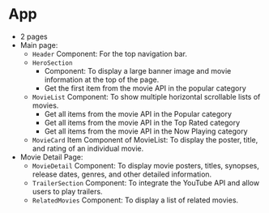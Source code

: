 # App 
- 2 pages
- Main page:
  - `Header` Component: For the top navigation bar.
  - `HeroSection` 
    - Component: To display a large banner image and movie information at the top of the page.
    - Get the first item from the movie API in the popular category
  - `MovieList` Component: To show multiple horizontal scrollable lists of movies.
    - Get all items from the movie API in the Popular category
    - Get all items from the movie API in the  Top Rated  category
    - Get all items from the movie API in the  Now Playing category
  - `MovieCard` Item Component of MovieList: To display the poster, title, and rating of an individual movie.
- Movie Detail Page:
  - `MovieDetail` Component: To display movie posters, titles, synopses, release dates, genres, and other detailed information.
  - `TrailerSection` Component: To integrate the YouTube API and allow users to play trailers.
  - `RelatedMovies` Component: To display a list of related movies.
